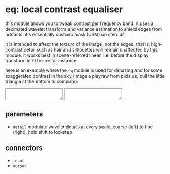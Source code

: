 # eq: local contrast equaliser

this module allows you to tweak contrast per frequency band. it uses a
decimated wavelet transform and variance estimation to shield edges from
artifacts. it's essentially unsharp mask (USM) on steroids.

it is intended to affect the *texture* of the image, not the edges. that is,
high-contrast detail such as hair and silhouettes will remain unaffected by
this module. it works best in scene-referred linear, i.e. before the display
transform in `filmcurv` for instance.

here is an example where the `eq` module is used for dehazing and for some
exaggerated contrast in the sky (image a playraw from pixls.us, pull the little
triangle at the bottom to compare):
<div class="compare_box">
<textarea readonly style="background-image:url(eq-off.jpg)"></textarea>
<textarea readonly style="background-image:url(eq-on.jpg)"></textarea>
</div>

## parameters

* `detail` modulate wavelet details at every scale, coarse (left) to fine (right), hold shift to lockstep

## connectors

* `input`
* `output`
